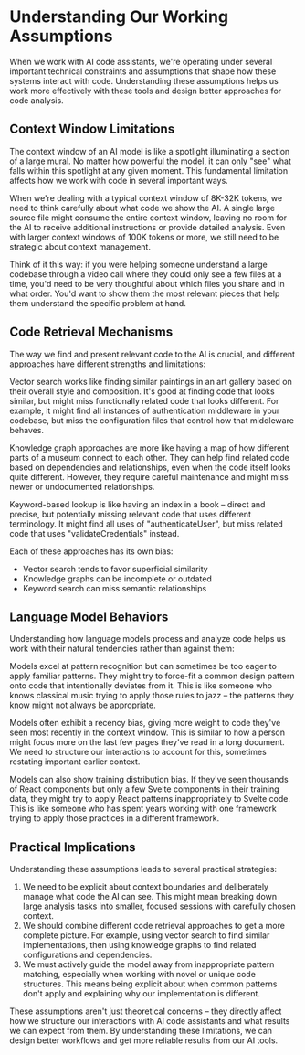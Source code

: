 # Understanding Our Working Assumptions

When we work with AI code assistants, we're operating under several important technical constraints and assumptions that shape how these systems interact with code. Understanding these assumptions helps us work more effectively with these tools and design better approaches for code analysis.

## Context Window Limitations

The context window of an AI model is like a spotlight illuminating a section of a large mural. No matter how powerful the model, it can only "see" what falls within this spotlight at any given moment. This fundamental limitation affects how we work with code in several important ways.

When we're dealing with a typical context window of 8K-32K tokens, we need to think carefully about what code we show the AI. A single large source file might consume the entire context window, leaving no room for the AI to receive additional instructions or provide detailed analysis. Even with larger context windows of 100K tokens or more, we still need to be strategic about context management.

Think of it this way: if you were helping someone understand a large codebase through a video call where they could only see a few files at a time, you'd need to be very thoughtful about which files you share and in what order. You'd want to show them the most relevant pieces that help them understand the specific problem at hand.

## Code Retrieval Mechanisms

The way we find and present relevant code to the AI is crucial, and different approaches have different strengths and limitations:

Vector search works like finding similar paintings in an art gallery based on their overall style and composition. It's good at finding code that looks similar, but might miss functionally related code that looks different. For example, it might find all instances of authentication middleware in your codebase, but miss the configuration files that control how that middleware behaves.

Knowledge graph approaches are more like having a map of how different parts of a museum connect to each other. They can help find related code based on dependencies and relationships, even when the code itself looks quite different. However, they require careful maintenance and might miss newer or undocumented relationships.

Keyword-based lookup is like having an index in a book – direct and precise, but potentially missing relevant code that uses different terminology. It might find all uses of "authenticateUser", but miss related code that uses "validateCredentials" instead.

Each of these approaches has its own bias:
- Vector search tends to favor superficial similarity
- Knowledge graphs can be incomplete or outdated
- Keyword search can miss semantic relationships

## Language Model Behaviors

Understanding how language models process and analyze code helps us work with their natural tendencies rather than against them:

Models excel at pattern recognition but can sometimes be too eager to apply familiar patterns. They might try to force-fit a common design pattern onto code that intentionally deviates from it. This is like someone who knows classical music trying to apply those rules to jazz – the patterns they know might not always be appropriate.

Models often exhibit a recency bias, giving more weight to code they've seen most recently in the context window. This is similar to how a person might focus more on the last few pages they've read in a long document. We need to structure our interactions to account for this, sometimes restating important earlier context.

Models can also show training distribution bias. If they've seen thousands of React components but only a few Svelte components in their training data, they might try to apply React patterns inappropriately to Svelte code. This is like someone who has spent years working with one framework trying to apply those practices in a different framework.

## Practical Implications

Understanding these assumptions leads to several practical strategies:

1. We need to be explicit about context boundaries and deliberately manage what code the AI can see. This might mean breaking down large analysis tasks into smaller, focused sessions with carefully chosen context.
2. We should combine different code retrieval approaches to get a more complete picture. For example, using vector search to find similar implementations, then using knowledge graphs to find related configurations and dependencies.
3. We must actively guide the model away from inappropriate pattern matching, especially when working with novel or unique code structures. This means being explicit about when common patterns don't apply and explaining why our implementation is different.

These assumptions aren't just theoretical concerns – they directly affect how we structure our interactions with AI code assistants and what results we can expect from them. By understanding these limitations, we can design better workflows and get more reliable results from our AI tools.
